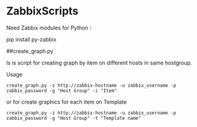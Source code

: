 # ZabbixScripts

Need Zabbix modules for Python :

pip install py-zabbix

##create_graph.py

Is is script for creating graph by item on different hosts in same hostgroup.

Usage
```
create_graph.py -z http://zabbix-hostname -u zabbix_username -p zabbix_password -g "Host Group" -i "Item"
```
or for create graphics for each item on Template
```
create_graph.py -z http://zabbix-hostname -u zabbix_username -p zabbix_password -g "Host Group" -t "Template name"
```
